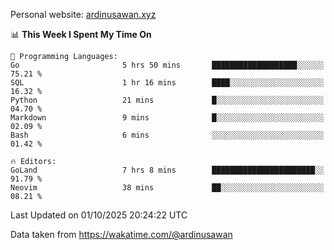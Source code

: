 Personal website: [ardinusawan.xyz](https://ardinusawan.xyz)

<!--START_SECTION:waka-->
📊 **This Week I Spent My Time On** 

```text
💬 Programming Languages: 
Go                       5 hrs 50 mins       ███████████████████░░░░░░   75.21 % 
SQL                      1 hr 16 mins        ████░░░░░░░░░░░░░░░░░░░░░   16.32 % 
Python                   21 mins             █░░░░░░░░░░░░░░░░░░░░░░░░   04.70 % 
Markdown                 9 mins              █░░░░░░░░░░░░░░░░░░░░░░░░   02.09 % 
Bash                     6 mins              ░░░░░░░░░░░░░░░░░░░░░░░░░   01.42 % 

🔥 Editors: 
GoLand                   7 hrs 8 mins        ███████████████████████░░   91.79 % 
Neovim                   38 mins             ██░░░░░░░░░░░░░░░░░░░░░░░   08.21 % 
```


 Last Updated on 01/10/2025 20:24:22 UTC
<!--END_SECTION:waka-->
Data taken from https://wakatime.com/@ardinusawan

